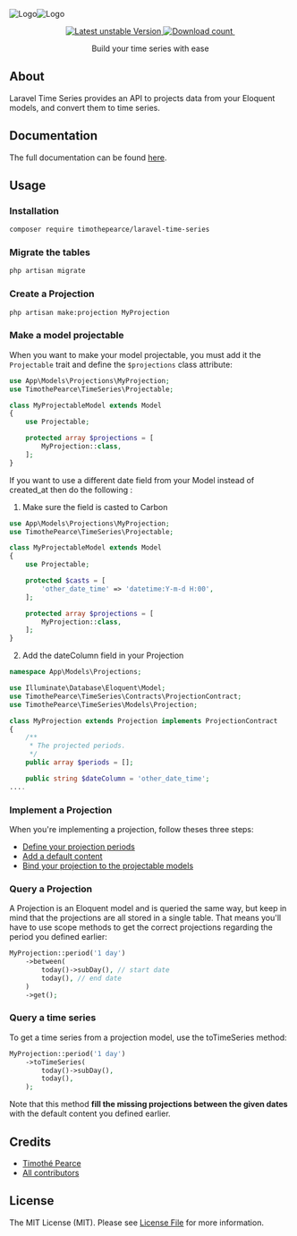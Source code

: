 ![Logo](./static/logo.svg#gh-light-mode-only)![Logo](./static/logo_white.svg#gh-dark-mode-only)

<p align="center">
<a href="https://packagist.org/packages/timothepearce/laravel-time-series">
    <img src="http://poser.pugx.org/timothepearce/laravel-time-series/v/unstable" alt="Latest unstable Version" />
</a>
<a href="https://packagist.org/packages/timothepearce/laravel-time-series">
    <img src="http://poser.pugx.org/timothepearce/laravel-time-series/downloads" alt="Download count" />
</a>
<a href="https://github.com/timothepearce/laravel-time-series/actions/workflows/run-tests.yml">
    <img src="https://github.com/timothepearce/laravel-time-series/actions/workflows/run-tests.yml/badge.svg" alt="">
</a>
</p>

<p align="center">
Build your time series with ease
</p>

## About

Laravel Time Series provides an API to projects data from your Eloquent models, and convert them to time series.

## Documentation

The full documentation can be found [here](https://timothepearce.github.io/laravel-time-series-docs).

## Usage

### Installation

```bash
composer require timothepearce/laravel-time-series
```

### Migrate the tables

```bash
php artisan migrate
```

### Create a Projection

```bash
php artisan make:projection MyProjection
```

### Make a model projectable

When you want to make your model projectable, you must add it the `Projectable` trait and define the `$projections` class attribute:

```php
use App\Models\Projections\MyProjection;
use TimothePearce\TimeSeries\Projectable;

class MyProjectableModel extends Model
{
    use Projectable;

    protected array $projections = [
        MyProjection::class,
    ];
}
```
If you want to use a different date field from your Model instead of created_at then do the following :
1) Make sure the field is casted to Carbon
  
```php
use App\Models\Projections\MyProjection;
use TimothePearce\TimeSeries\Projectable;

class MyProjectableModel extends Model
{
    use Projectable;

    protected $casts = [
        'other_date_time' => 'datetime:Y-m-d H:00',
    ];

    protected array $projections = [
        MyProjection::class,
    ];
}
```
2) Add the dateColumn field in your Projection
```php
namespace App\Models\Projections;

use Illuminate\Database\Eloquent\Model;
use TimothePearce\TimeSeries\Contracts\ProjectionContract;
use TimothePearce\TimeSeries\Models\Projection;

class MyProjection extends Projection implements ProjectionContract
{
    /**
     * The projected periods.
     */
    public array $periods = [];

    public string $dateColumn = 'other_date_time';
....

```


### Implement a Projection

When you're implementing a projection, follow theses three steps:
* [Define your projection periods](https://timothepearce.github.io/laravel-time-series-docs/getting-started/implement-a-projection#define-your-projection-periods)
* [Add a default content](https://timothepearce.github.io/laravel-time-series-docs/getting-started/implement-a-projection#define-the-default-content-of-your-projection)
* [Bind your projection to the projectable models](https://timothepearce.github.io/laravel-time-series-docs/getting-started/implement-a-projection#implement-the-binding)

### Query a Projection

A Projection is an Eloquent model and is queried the same way, but keep in mind that the projections are all stored in a single table.
That means you'll have to use scope methods to get the correct projections regarding the period you defined earlier:

```php
MyProjection::period('1 day')
    ->between(
        today()->subDay(), // start date
        today(), // end date
    )
    ->get();
```

### Query a time series

To get a time series from a projection model, use the toTimeSeries method:

```php
MyProjection::period('1 day')
    ->toTimeSeries(
        today()->subDay(),
        today(),
    );
```

Note that this method **fill the missing projections between the given dates** with the default content you defined earlier.

## Credits

- [Timothé Pearce](https://github.com/timothepearce)
- [All contributors](https://github.com/timothepearce/laravel-time-series/contributors)

## License

The MIT License (MIT). Please see [License File](LICENSE.md) for more information.
